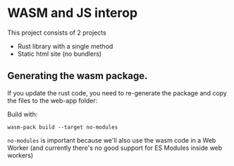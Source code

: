 # WASM and JS interop

This project consists of 2 projects
- Rust library with a single method
- Static html site (no bundlers)


## Generating the wasm package.

If you update the rust code, you need to re-generate the package and copy the files to the web-app folder:

Build with:

```
wasm-pack build --target no-modules 
```

`no-modules` is important because we'll also use the wasm code in a Web Worker (and currently there's no good support for ES Modules inside web workers)

